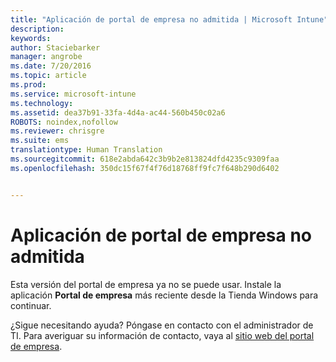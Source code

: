 ```yaml
---
title: "Aplicación de portal de empresa no admitida | Microsoft Intune"
description: 
keywords: 
author: Staciebarker
manager: angrobe
ms.date: 7/20/2016
ms.topic: article
ms.prod: 
ms.service: microsoft-intune
ms.technology: 
ms.assetid: dea37b91-33fa-4d4a-ac44-560b450c02a6
ROBOTS: noindex,nofollow
ms.reviewer: chrisgre
ms.suite: ems
translationtype: Human Translation
ms.sourcegitcommit: 618e2abda642c3b9b2e813824dfd4235c9309faa
ms.openlocfilehash: 350dc15f67f4f76d18768ff9fc7f648b290d6402


---
```


# Aplicación de portal de empresa no admitida
Esta versión del portal de empresa ya no se puede usar. Instale la aplicación **Portal de empresa** más reciente desde la Tienda Windows para continuar.


¿Sigue necesitando ayuda? Póngase en contacto con el administrador de TI. Para averiguar su información de contacto, vaya al [sitio web del portal de empresa](http://portal.manage.microsoft.com).



<!--HONumber=Jul16_HO4-->



